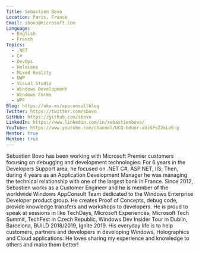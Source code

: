 ```yaml
---
Title: Sebastien Bovo
Location: Paris, France
Email: sbovo@microsoft.com
Language:
  - English
  - French
Topics:
  - .NET
  - C#
  - DevOps
  - HoloLens
  - Mixed Reality
  - UWP
  - Visual Studio
  - Windows Development
  - Windows Forms
  - WPF
Blog: https://aka.ms/appconsultblog
Twitter: https://twitter.com/sbovo
GitHub: https://github.com/sbovo
LinkedIn: https://www.linkedin.com/in/sebastienbovo/
YouTube: https://www.youtube.com/channel/UCQ-bduor-aViGFsZ2eLoS-g
Mentor: true
Mentee: true
---
```

Sebastien Bovo has been working with Microsoft Premier customers focusing on debugging and development technologies: For 6 years in the Developers Support area, he focused on .NET C#, ASP.NET, IIS; Then, during 4 years as an Application Development Manager he was managing the technical relationship with one of the largest bank in France.
Since 2012, Sebastien works as a Customer Engineer and he is member of the worldwide Windows AppConsult Team dedicated to the Windows Enterprise Developer product group. He creates Proof of Concepts, debug code, provide knowledge transfers and workshops to developers. He is proud to speak at sessions in like TechDays, Microsoft Experiences, Microsoft Tech Summit, TechFest in Czech Republic, Windows Dev Insider Tour in Dublin, Barcelona, BUILD 2018/2019, Ignite 2019. 
His everyday life is to help customers, partners and developers in developing Windows, Holographics and Cloud applications: He loves sharing my experience and knowledge to others and make them better!
